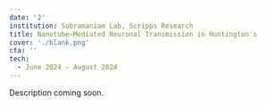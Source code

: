 ```yaml
---
date: '2'
institution: Subramaniam Lab, Scripps Research
title: Nanotube–Mediated Neuronal Transmission in Huntington's
cover: './blank.png'
cta: ''
tech:
  - June 2024 - August 2024
---
```


Description coming soon.
